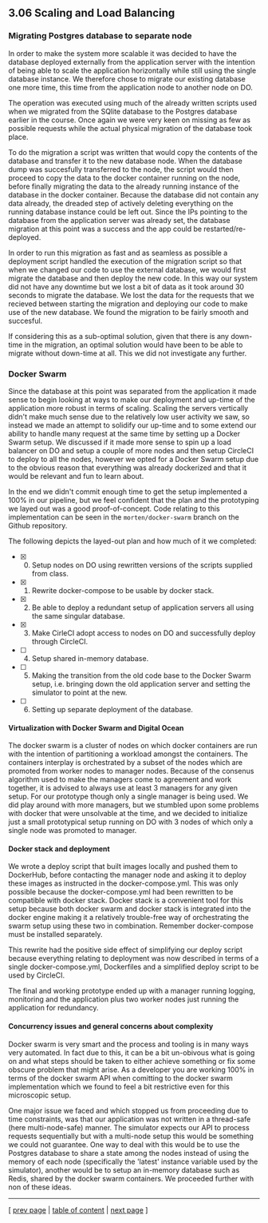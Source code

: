 ## 3.06 Scaling and Load Balancing

### Migrating Postgres database to separate node
<!-- As previously described the system started out using a Sqlite database, with the data at some point being migrated to a Postgres database for various reasons discussed in <//TODO: insert chapter>. Both of these were deployed alongside the application on the same node on Digital Ocean (DO). -->

In order to make the system more scalable it was decided to have the database deployed externally from the application server with the intention of being able to scale the application horizontally while still using the single database instance.
We therefore chose to migrate our existing database one more time, this time from the application node to another node on DO. 

The operation was executed using much of the already written scripts used when we migrated from the SQlite database to the Postgres database earlier in the course. 
Once again we were very keen on missing as few as possible requests while the actual physical migration of the database took place. 

<!-- // TODO: Insert comment on how Sqlite was migrated to begin with -->
To do the migration a script was written that would copy the contents of the database and transfer it to the new database node. When the database dump was succesfully transferred to the node, 
the script would then proceed to copy the data to the docker container running on the node, before finally migrating the data to the already running instance of the database in the docker container.
Because the database did not contain any data already, the dreaded step of actively deleting everything on the running database instance could be left out. Since the IPs pointing to the database from the
application server was already set, the database migration at this point was a success and the app could be restarted/re-deployed.

In order to run this migration as fast and as seamless as possible a deployment script handled the execution of the migration script so that when we changed our code to use the external database, we would first migrate the database and then deploy the new code. 
In this way our system did not have any downtime but we lost a bit of data as it took around 30 seconds to migrate the database. We lost the data for the requests that we recieved between starting the migration and deploying our code to make use of the new database. We found the migration to be fairly smooth and succesful.

If considering this as a sub-optimal solution, given that there is any down-time in the migration, an optimal solution would have been to be able to migrate without down-time at all.
This we did not investigate any further.

### Docker Swarm
Since the database at this point was separated from the application it made sense to begin looking at ways to make our deployment and up-time of the application more robust in terms of scaling.
Scaling the servers vertically didn't make much sense due to the relatively low user activity we saw, so instead we made an attempt to solidify our up-time and to some extend our ability to handle many request at the same time by setting up a Docker Swarm setup. We discussed if it made more sense to spin up a load balancer on DO and setup a couple of more nodes and then setup CircleCI to deploy to all the nodes, however we opted for a Docker Swarm setup due to the obvious reason that everything was already dockerized and that it would be relevant and fun to learn about.

In the end we didn't commit enough time to get the setup implemented a 100% in our pipeline, but we feel confident that the plan and the prototyping we layed out was a good proof-of-concept.
Code relating to this implementation can be seen in the `morten/docker-swarm` branch on the Github repository.

The following depicts the layed-out plan and how much of it we completed:
- [x] 0. Setup nodes on DO using rewritten versions of the scripts supplied from class.
- [x] 1. Rewrite docker-compose to be usable by docker stack.
- [x] 2. Be able to deploy a redundant setup of application servers all using the same singular database.
- [x] 3. Make CirleCI adopt access to nodes on DO and successfully deploy through CircleCI.
- [ ] 4. Setup shared in-memory database.
- [ ] 5. Making the transition from the old code base to the Docker Swarm setup, i.e. bringing down the old application server and setting the simulator to point at the new.
- [ ] 6. Setting up separate deployment of the database.

#### Virtualization with Docker Swarm and Digital Ocean
The docker swarm is a cluster of nodes on which docker containers are run with the intention of partitioning a workload amongst the containers. The containers interplay is orchestrated by a subset of
the nodes which are promoted from worker nodes to manager nodes. Because of the consenus algorithm used to make the managers come to agreement and work together, it is advised to always use at least 3 managers for any given setup. For our prototype though only a single manager is being used. We did play around with more managers, but we stumbled upon some problems with docker that were unsolvable at 
the time, and we decided to initialize just a small prototypical setup running on DO with 3 nodes of which only a single node was promoted to manager. 

#### Docker stack and deployment
We wrote a deploy script that built images locally and pushed them to DockerHub, before contacting the manager node and asking it to deploy these images as instructed in the docker-compose.yml. This was only possible because the docker-compose.yml had been rewritten to be compatible with docker stack. Docker stack is a convenient tool for this setup because both docker swarm and docker stack is integrated into the docker engine making it a relatively trouble-free way of orchestrating the swarm setup using these two in combination. Remember docker-compose must be installed separately.

This rewrite had the positive side effect of simplifying our deploy script because everything relating to deployment was now described in terms of a single docker-compose.yml, Dockerfiles and a simplified deploy script to be used by CircleCI.

The final and working prototype ended up with a manager running logging, monitoring and the application plus two worker nodes just running the application for redundancy.

#### Concurrency issues and general concerns about complexity
Docker swarm is very smart and the process and tooling is in many ways very automated. In fact due to this, it can be a bit un-obivous what is going on and what steps should be taken to either achieve something or fix some obscure problem that might arise. As a developer you are working 100% in terms of the docker swarm API when comitting to the docker swarm implementation which we found to feel a bit restrictive even for this microscopic setup.

One major issue we faced and which stopped us from proceeding due to time constraints, was that our application was not written in a thread-safe (here multi-node-safe) manner. The simulator expects our API to process requests sequentially but with a multi-node setup this would be something we could not guarantee. One way to deal with this would be to use the Postgres database to share a state among the nodes instead of using the memory of each node (specifically the 'latest' instance variable used by the simulator), another would be to setup an in-memory database such as Redis, shared by the docker swarm containers. We proceeded further with non of these ideas.

---
[ [prev page](../chapters/305_sec_assessment.md) | [table of content](../table_of_content.md) | [next page](../chapters/400_lessons_learned_perspective.md) ]